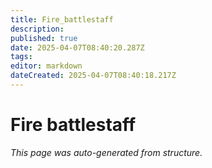 ```yaml
---
title: Fire_battlestaff
description: 
published: true
date: 2025-04-07T08:40:20.287Z
tags: 
editor: markdown
dateCreated: 2025-04-07T08:40:18.217Z
---
```


# Fire battlestaff

*This page was auto-generated from structure.*